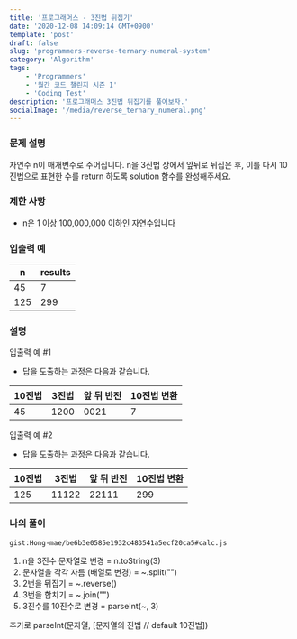 ```yaml
---
title: '프로그래머스 - 3진법 뒤집기'
date: '2020-12-08 14:09:14 GMT+0900'
template: 'post'
draft: false
slug: 'programmers-reverse-ternary-numeral-system'
category: 'Algorithm'
tags:
    - 'Programmers'
    - '월간 코드 챌린지 시즌 1'
    - 'Coding Test'
description: '프로그래머스 3진법 뒤집기를 풀어보자.'
socialImage: '/media/reverse_ternary_numeral.png'
---
```


### 문제 설명

자연수 n이 매개변수로 주어집니다. n을 3진법 상에서 앞뒤로 뒤집은 후, 이를 다시 10진법으로 표현한 수를 return 하도록 solution 함수를 완성해주세요.

### 제한 사항

-   n은 1 이상 100,000,000 이하인 자연수입니다

### 입출력 예

| n   | results |
| --- | ------- |
| 45  | 7       |
| 125 | 299     |

### 설명

입출력 예 #1

-   답을 도출하는 과정은 다음과 같습니다.

| 10진법 | 3진법 | 앞 뒤 반전 | 10진법 변환 |
| ------ | ----- | ---------- | ----------- |
| 45     | 1200  | 0021       | 7           |

입출력 예 #2

-   답을 도출하는 과정은 다음과 같습니다.

| 10진법 | 3진법 | 앞 뒤 반전 | 10진법 변환 |
| ------ | ----- | ---------- | ----------- |
| 125    | 11122 | 22111      | 299         |

### 나의 풀이

`gist:Hong-mae/be6b3e0585e1932c483541a5ecf20ca5#calc.js`

1. n을 3진수 문자열로 변경 = n.toString(3)
2. 문자열을 각각 자름 (배열로 변경) = ~.split("")
3. 2번을 뒤집기 = ~.reverse()
4. 3번을 합치기 = ~.join("")
5. 3진수를 10진수로 변경 = parseInt(~, 3)

추가로 parseInt(문자열, [문자열의 진법 // default 10진법])

